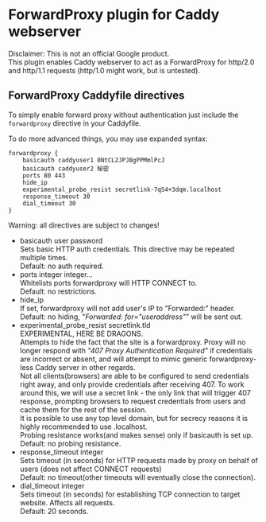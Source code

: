 # ForwardProxy plugin for Caddy webserver

Disclaimer: This is not an official Google product.  
This plugin enables Caddy webserver to act as a ForwardProxy for http/2.0 and http/1.1 requests
(http/1.0 might work, but is untested).

## ForwardProxy Caddyfile directives
To simply enable forward proxy without authentication just include the ```forwardproxy``` directive in your Caddyfile.

To do more advanced things, you may use expanded syntax:
```
forwardproxy {
    basicauth caddyuser1 0NtCL2JPJBgPPMmlPcJ
    basicauth caddyuser2 秘密
    ports 80 443
    hide_ip
    experimental_probe_resist secretlink-7qS4+3dqm.localhost
    response_timeout 30
    dial_timeout 30
}
```
Warning: all directives are subject to changes!
* basicauth user password  
Sets basic HTTP auth credentials. This directive may be repeated multiple times.  
Default: no auth required.
* ports integer integer...  
Whitelists ports forwardproxy will HTTP CONNECT to.  
Default: no restrictions.
* hide_ip  
If set, forwardproxy will not add user's IP to "Forwarded:" header.  
Default: no hiding, "_Forwarded: for="useraddress"_" will be sent out.
* experimental_probe_resist secretlink.tld  
EXPERIMENTAL, HERE BE DRAGONS.  
Attempts to hide the fact that the site is a forwardproxy.
Proxy will no longer respond with _"407 Proxy Authentication Required"_ if credentials are incorrect or absent,
and will attempt to mimic generic forwardproxy-less Caddy server in other regards.  
Not all clients(browsers) are able to be configured to send credentials right away,
and only provide credentials after receiving 407.
To work around this, we will use a secret link - the only link that will trigger 407 response,
prompting browsers to request credentials from users and cache them for the rest of the session.  
It is possible to use any top level domain, but for secrecy reasons it is highly recommended to use .localhost.  
Probing resistance works(and makes sense) only if basicauth is set up.  
Default: no probing resistance.
* response_timeout integer  
Sets timeout (in seconds) for HTTP requests made by proxy on behalf of users (does not affect CONNECT requests)  
Default: no timeout(other timeouts will eventually close the connection).
* dial_timeout integer  
Sets timeout (in seconds) for establishing TCP connection to target website. Affects all requests.  
Default: 20 seconds.